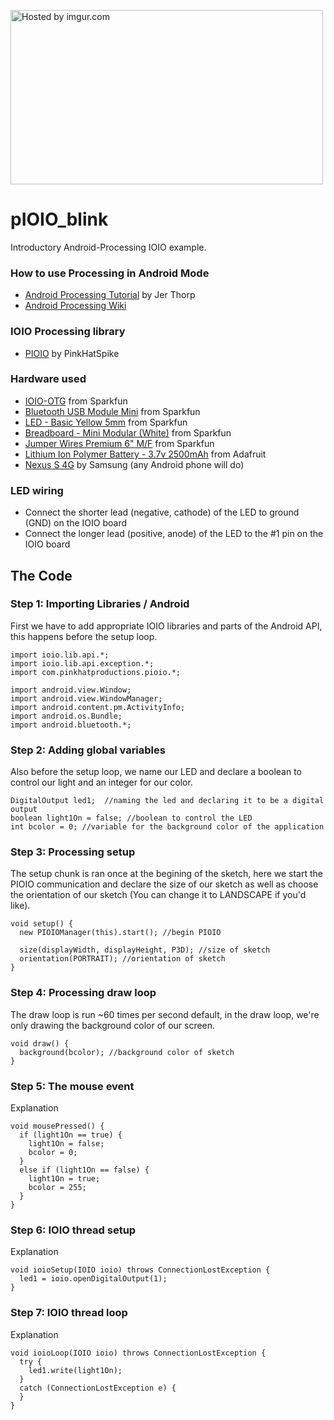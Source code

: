 <a href="http://imgur.com/dDBmHAJ"><img src="http://i.imgur.com/dDBmHAJ.gif" title="Hosted by imgur.com" width="500" height="279"/></a>

pIOIO_blink
===========

Introductory Android-Processing IOIO example.

### How to use Processing in Android Mode
   * <a href="http://processing.org/tutorials/android/">Android Processing Tutorial</a> by Jer Thorp
   * <a href="http://wiki.processing.org/w/Android">Android Processing Wiki</a>

### IOIO Processing library
  * <a href="https://github.com/PinkHatSpike/pioio">PIOIO</a> by PinkHatSpike

### Hardware used
  * <a href="https://www.sparkfun.com/products/11343">IOIO-OTG</a> from Sparkfun
  * <a href="https://www.sparkfun.com/products/9434">Bluetooth USB Module Mini</a> from Sparkfun
  * <a href="https://www.sparkfun.com/products/9594">LED - Basic Yellow 5mm</a> from Sparkfun
  * <a href="https://www.sparkfun.com/products/12043">Breadboard - Mini Modular (White)</a> from Sparkfun
  * <a href="https://www.sparkfun.com/products/9140">Jumper Wires Premium 6" M/F</a> from Sparkfun
  * <a href="http://www.adafruit.com/products/328">Lithium Ion Polymer Battery - 3.7v 2500mAh</a> from Adafruit
  * <a href="http://www.amazon.com/Samsung-Nexus-Android-Phone-Sprint/dp/B0050DDVUI">Nexus S 4G</a> by Samsung (any Android phone will do)

### LED wiring
  * Connect the shorter lead (negative, cathode) of the LED to ground (GND) on the IOIO board
  * Connect the longer lead (positive, anode) of the LED to the #1 pin on the IOIO board

## The Code

### Step 1: Importing Libraries / Android
First we have to add appropriate IOIO libraries and parts of the Android API, this happens before the setup loop.
```
import ioio.lib.api.*;
import ioio.lib.api.exception.*;
import com.pinkhatproductions.pioio.*;

import android.view.Window;
import android.view.WindowManager;
import android.content.pm.ActivityInfo;
import android.os.Bundle;
import android.bluetooth.*;
```

### Step 2: Adding global variables
Also before the setup loop, we name our LED and declare a boolean to control our light and an integer for our color.
```
DigitalOutput led1;  //naming the led and declaring it to be a digital output
boolean light1On = false; //boolean to control the LED
int bcolor = 0; //variable for the background color of the application
```

### Step 3: Processing setup
The setup chunk is ran once at the begining of the sketch, here we start the PIOIO communication and declare the size of our sketch as well as choose the orientation of our sketch (You can change it to LANDSCAPE if you'd like).
```
void setup() {
  new PIOIOManager(this).start(); //begin PIOIO
  
  size(displayWidth, displayHeight, P3D); //size of sketch
  orientation(PORTRAIT); //orientation of sketch
}
```

### Step 4: Processing draw loop
The draw loop is run ~60 times per second default, in the draw loop, we're only drawing the background color of our screen.
```
void draw() {
  background(bcolor); //background color of sketch
}
```

### Step 5: The mouse event
Explanation
```
void mousePressed() {
  if (light1On == true) {
    light1On = false;
    bcolor = 0;
  }
  else if (light1On == false) {
    light1On = true;
    bcolor = 255;
  }
}
```

### Step 6: IOIO thread setup
Explanation
```
void ioioSetup(IOIO ioio) throws ConnectionLostException {
  led1 = ioio.openDigitalOutput(1);
}
```

### Step 7: IOIO thread loop
Explanation
```
void ioioLoop(IOIO ioio) throws ConnectionLostException {
  try {
    led1.write(light1On);
  }
  catch (ConnectionLostException e) {
  }
}
```

